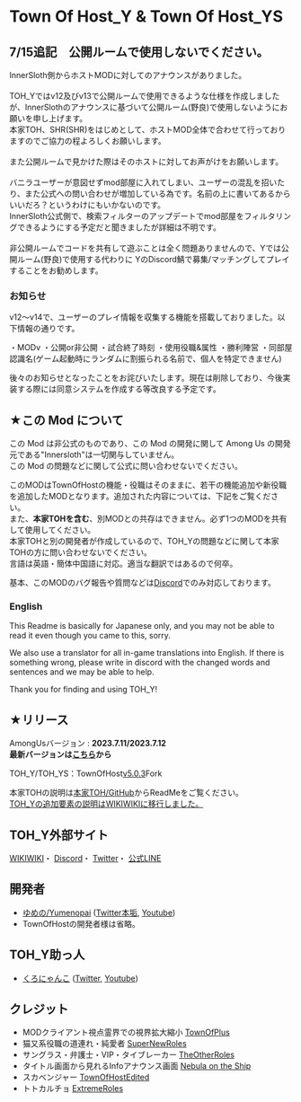 # Town Of Host_Y & Town Of Host_YS

## 7/15追記　公開ルームで使用しないでください。
InnerSloth側からホストMODに対してのアナウンスがありました。<br>
<br>
TOH_Yではv12及びv13で公開ルームで使用できるような仕様を作成しましたが、InnerSlothのアナウンスに基づいて公開ルーム(野良)で使用しないようにお願いを申し上げます。<br>
本家TOH、SHR(SHR)をはじめとして、ホストMOD全体で合わせて行っておりますのでご協力の程よろしくお願いします。<br>
<br>
また公開ルームで見かけた際はそのホストに対してお声がけをお願いします。<br>
<br>
バニラユーザーが意図せずmod部屋に入れてしまい、ユーザーの混乱を招いたり、また公式への問い合わせが増加している為です。名前の上に書いてあるからいいだろ？というわけにもいかないのです。<br>
InnerSloth公式側で、検索フィルターのアップデートでmod部屋をフィルタリングできるようにする予定だと聞きましたが詳細は不明です。<br>
<br>
非公開ルームでコードを共有して遊ぶことは全く問題ありませんので、Yでは公開ルーム(野良)で使用する代わりに ⁠YのDiscord鯖で募集/マッチングしてプレイすることをお勧めします。<br>

### お知らせ
v12～v14で、ユーザーのプレイ情報を収集する機能を搭載しておりました。以下情報の通りです。

・MODv ・公開or非公開 ・試合終了時刻
・使用役職&属性 ・勝利陣営
・同部屋認識名(ゲーム起動時にランダムに割振られる名前で、個人を特定できません)

後々のお知らせとなったことをお詫びいたします。現在は削除しており、今後実装する際には同意システムを作成する等改良する予定です。

## ★この Mod について

この Mod は非公式のものであり、この Mod の開発に関して Among Us の開発元である"Innersloth"は一切関与していません。<br>
この Mod の問題などに関して公式に問い合わせないでください。<br>

このMODはTownOfHostの機能・役職はそのままに、若干の機能追加や新役職を追加したMODとなります。追加された内容については、下記をご覧ください。<br>
また、**本家TOHを含む**、別MODとの共存はできません。必ず1つのMODを共有して使用してください。<br>
本家TOHと別の開発者が作成しているので、TOH_Yの問題などに関して本家TOHの方に問い合わせないでください。<br>
言語は英語・簡体中国語に対応。適当な翻訳ではあるので何卒。<br>

基本、このMODのバグ報告や質問などは[Discord](https://discord.gg/PekjJscTT6)でのみ対応しております。<br>

### English
This Readme is basically for Japanese only, and you may not be able to read it even though you came to this, sorry.<br>

We also use a translator for all in-game translations into English. If there is something wrong, please write in discord with the changed words and sentences and we may be able to help.<br>

Thank you for finding and using TOH_Y!<br>

## ★リリース

AmongUsバージョン : **2023.7.11/2023.7.12**<br>
**最新バージョンは[こちら](https://github.com/Yumenopai/TownOfHost_Y/releases/latest)から**<br>

TOH_Y/TOH_YS：TownOfHost[v5.0.3](https://github.com/tukasa0001/TownOfHost/releases/tag/v5.0.3)Fork<br>

本家TOHの説明は[本家TOH/GitHub](https://github.com/tukasa0001/TownOfHost#readme)からReadMeをご覧ください。<br>
<ins>TOH_Yの追加要素の説明は[WIKIWIKI](https://wikiwiki.jp/tohy_amongus/)に移行しました。</ins>

## TOH_Y外部サイト
[WIKIWIKI](https://wikiwiki.jp/tohy_amongus)・
[Discord](https://discord.gg/YCUY8b3jew)・
[Twitter](https://twitter.com/yumeno_AmongUs)・
[公式LINE](https://lin.ee/MiKT3Qp)

## 開発者
- [ゆめの/Yumenopai](https://github.com/Yumenopai) ([Twitter本垢](https://twitter.com/Yumepai_houchi), [Youtube](https://www.youtube.com/@Yumenopai))
- TownOfHostの開発者様は省略。

## TOH_Y助っ人
- [くろにゃんこ](https://github.com/schwKatz) ([Twitter](https://twitter.com/KatzeSw), [Youtube](https://www.youtube.com/@SwKatz))

## クレジット

- MODクライアント視点霊界での視界拡大縮小 [TownOfPlus](https://github.com/tugaru1975/TownOfPlus)
- 猫又系役職の道連れ・純愛者 [SuperNewRoles](https://github.com/ykundesu/SuperNewRoles)
- サングラス・弁護士・VIP・タイブレーカー [TheOtherRoles](https://github.com/TheOtherRolesAU/TheOtherRoles)
- タイトル画面から見れるInfoアナウンス画面 [Nebula on the Ship](https://github.com/Dolly1016/Nebula)
- スカベンジャー [TownOfHostEdited](https://github.com/KARPED1EM/TownOfHostEdited)
- トトカルチョ [ExtremeRoles](https://github.com/yukieiji/ExtremeRoles)
